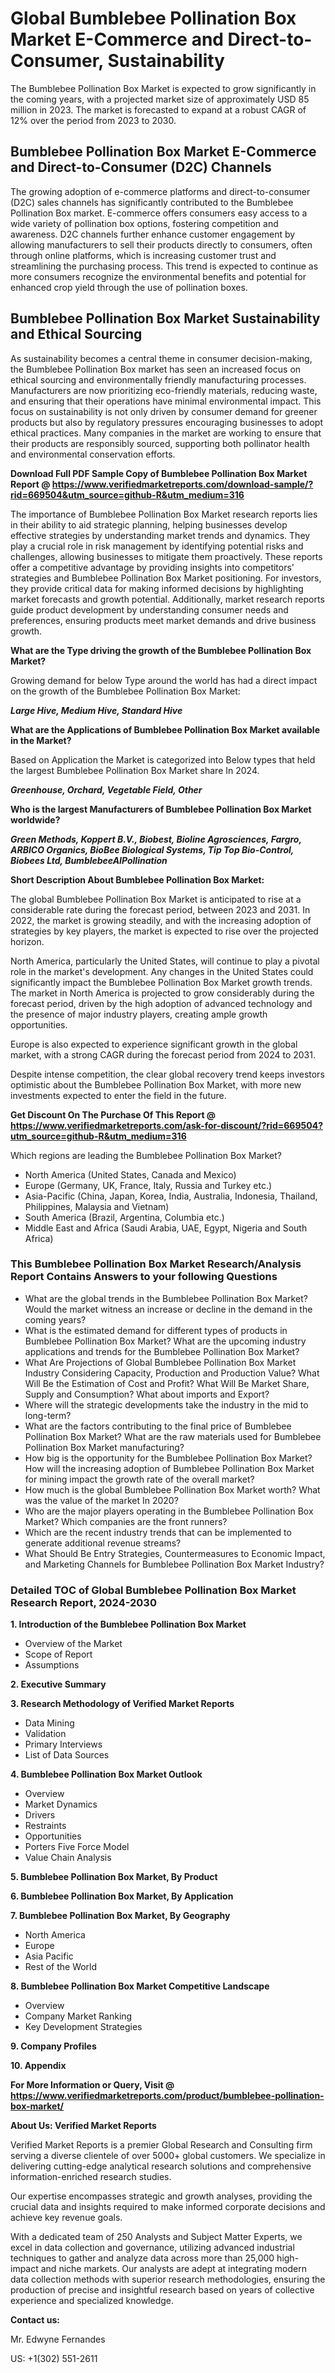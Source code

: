 <h1>Global Bumblebee Pollination Box Market E-Commerce and Direct-to-Consumer, Sustainability</h1><p class=""><p>The Bumblebee Pollination Box Market is expected to grow significantly in the coming years, with a projected market size of approximately USD 85 million in 2023. The market is forecasted to expand at a robust CAGR of 12% over the period from 2023 to 2030.</p><h2>Bumblebee Pollination Box Market E-Commerce and Direct-to-Consumer (D2C) Channels</h2><p>The growing adoption of e-commerce platforms and direct-to-consumer (D2C) sales channels has significantly contributed to the Bumblebee Pollination Box market. E-commerce offers consumers easy access to a wide variety of pollination box options, fostering competition and awareness. D2C channels further enhance customer engagement by allowing manufacturers to sell their products directly to consumers, often through online platforms, which is increasing customer trust and streamlining the purchasing process. This trend is expected to continue as more consumers recognize the environmental benefits and potential for enhanced crop yield through the use of pollination boxes.</p><h2>Bumblebee Pollination Box Market Sustainability and Ethical Sourcing</h2><p>As sustainability becomes a central theme in consumer decision-making, the Bumblebee Pollination Box market has seen an increased focus on ethical sourcing and environmentally friendly manufacturing processes. Manufacturers are now prioritizing eco-friendly materials, reducing waste, and ensuring that their operations have minimal environmental impact. This focus on sustainability is not only driven by consumer demand for greener products but also by regulatory pressures encouraging businesses to adopt ethical practices. Many companies in the market are working to ensure that their products are responsibly sourced, supporting both pollinator health and environmental conservation efforts.</p></p><p class=""><strong>Download Full PDF Sample Copy of Bumblebee Pollination Box Market Report @ <a href="https://www.verifiedmarketreports.com/download-sample/?rid=669504&utm_source=github-R&utm_medium=316" target="_blank">https://www.verifiedmarketreports.com/download-sample/?rid=669504&utm_source=github-R&utm_medium=316</a></strong></p><p>The importance of&nbsp;Bumblebee Pollination Box Market research reports lies in their ability to aid strategic planning, helping businesses develop effective strategies by understanding market trends and dynamics. They play a crucial role in risk management by identifying potential risks and challenges, allowing businesses to mitigate them proactively. These reports offer a competitive advantage by providing insights into competitors' strategies and Bumblebee Pollination Box Market positioning. For investors, they provide critical data for making informed decisions by highlighting market forecasts and growth potential. Additionally, market research reports guide product development by understanding consumer needs and preferences, ensuring products meet market demands and drive business growth.</p><p><strong>What are the&nbsp;Type driving the growth of the Bumblebee Pollination Box Market?</strong></p><p id="" class="">Growing demand for below Type around the world has had a direct impact on the growth of the Bumblebee Pollination Box Market:</p><p class=""><em><strong>Large Hive, Medium Hive, Standard Hive</strong></em></p><p class=""><strong>What are the&nbsp;Applications&nbsp;of Bumblebee Pollination Box Market available in the Market?</strong></p><p id="" class="">Based on Application the Market is categorized into Below types that held the largest Bumblebee Pollination Box Market share In 2024.</p><p class=""><em><strong>Greenhouse, Orchard, Vegetable Field, Other</strong></em></p><p class=""><strong>Who is the largest Manufacturers of Bumblebee Pollination Box Market worldwide?</strong></p><p><em><strong>Green Methods, Koppert B.V., Biobest, Bioline Agrosciences, Fargro, ARBICO Organics, BioBee Biological Systems, Tip Top Bio-Control, Biobees Ltd, BumblebeeAIPollination</strong></em></p><p id="" class=""><strong>Short Description About Bumblebee Pollination Box Market:</strong></p><p>The global Bumblebee Pollination Box Market is anticipated to rise at a considerable rate during the forecast period, between 2023 and 2031. In 2022, the market is growing steadily, and with the increasing adoption of strategies by key players, the market is expected to rise over the projected horizon.</p><p>North America, particularly the United States, will continue to play a pivotal role in the market's development. Any changes in the United States could significantly impact the Bumblebee Pollination Box Market growth trends. The market in North America is projected to grow considerably during the forecast period, driven by the high adoption of advanced technology and the presence of major industry players, creating ample growth opportunities.</p><p>Europe is also expected to experience significant growth in the global market, with a strong CAGR during the forecast period from 2024 to 2031.</p><p>Despite intense competition, the clear global recovery trend keeps investors optimistic about the Bumblebee Pollination Box Market, with more new investments expected to enter the field in the future.</p><p id="" class=""><strong>Get Discount On The Purchase Of This Report @ <a href="https://www.verifiedmarketreports.com/ask-for-discount/?rid=669504?utm_source=github-R&utm_medium=316" target="_blank">https://www.verifiedmarketreports.com/ask-for-discount/?rid=669504?utm_source=github-R&utm_medium=316</a></strong></p><p class="">Which regions are leading the Bumblebee Pollination Box Market?</p><ul><li>North America (United States, Canada and Mexico)</li><li>Europe (Germany, UK, France, Italy, Russia and Turkey etc.)</li><li>Asia-Pacific (China, Japan, Korea, India, Australia, Indonesia, Thailand, Philippines, Malaysia and Vietnam)</li><li>South America (Brazil, Argentina, Columbia etc.)</li><li>Middle East and Africa (Saudi Arabia, UAE, Egypt, Nigeria and South Africa)</li></ul><h3 id="" class="">This Bumblebee Pollination Box Market Research/Analysis Report Contains Answers to your following Questions</h3><ul><li>What are the global trends in the Bumblebee Pollination Box Market? Would the market witness an increase or decline in the demand in the coming years?</li><li>What is the estimated demand for different types of products in Bumblebee Pollination Box Market? What are the upcoming industry applications and trends for the Bumblebee Pollination Box Market?</li><li>What Are Projections of Global Bumblebee Pollination Box Market Industry Considering Capacity, Production and Production Value? What Will Be the Estimation of Cost and Profit? What Will Be Market Share, Supply and Consumption? What about imports and Export?</li><li>Where will the strategic developments take the industry in the mid to long-term?</li><li>What are the factors contributing to the final price of Bumblebee Pollination Box Market? What are the raw materials used for Bumblebee Pollination Box Market manufacturing?</li><li>How big is the opportunity for the Bumblebee Pollination Box Market? How will the increasing adoption of Bumblebee Pollination Box Market for mining impact the growth rate of the overall market?</li><li>How much is the global Bumblebee Pollination Box Market worth? What was the value of the market In 2020?</li><li>Who are the major players operating in the Bumblebee Pollination Box Market? Which companies are the front runners?</li><li>Which are the recent industry trends that can be implemented to generate additional revenue streams?</li><li>What Should Be Entry Strategies, Countermeasures to Economic Impact, and Marketing Channels for Bumblebee Pollination Box Market Industry?</li></ul><h3 id="" class="">Detailed TOC of Global Bumblebee Pollination Box Market Research Report, 2024-2030</h3><p id="" class=""><strong>1. Introduction of the Bumblebee Pollination Box Market</strong></p><ul><li>Overview of the Market</li><li>Scope of Report</li><li>Assumptions</li></ul><p id="" class=""><strong>2. Executive Summary</strong></p><p id="" class=""><strong>3. Research Methodology of Verified Market Reports</strong></p><ul><li>Data Mining</li><li>Validation</li><li>Primary Interviews</li><li>List of Data Sources</li></ul><p id="" class=""><strong>4. Bumblebee Pollination Box Market Outlook</strong></p><ul><li>Overview</li><li>Market Dynamics</li><li>Drivers</li><li>Restraints</li><li>Opportunities</li><li>Porters Five Force Model</li><li>Value Chain Analysis</li></ul><p id="" class=""><strong>5. Bumblebee Pollination Box Market, By Product</strong></p><p id="" class=""><strong>6. Bumblebee Pollination Box Market, By Application</strong></p><p id="" class=""><strong>7. Bumblebee Pollination Box Market, By Geography</strong></p><ul><li>North America</li><li>Europe</li><li>Asia Pacific</li><li>Rest of the World</li></ul><p id="" class=""><strong>8. Bumblebee Pollination Box Market Competitive Landscape</strong></p><ul><li>Overview</li><li>Company Market Ranking</li><li>Key Development Strategies</li></ul><p id="" class=""><strong>9. Company Profiles</strong></p><p id="" class=""><strong>10. Appendix</strong></p><p id="" class=""><strong>For More Information or Query, Visit @ <a href="https://www.verifiedmarketreports.com/product/bumblebee-pollination-box-market/" target="_blank">https://www.verifiedmarketreports.com/product/bumblebee-pollination-box-market/</a></strong></p><p id="" class=""><strong>About Us: Verified Market Reports</strong></p><p id="" class="">Verified Market Reports is a premier Global Research and Consulting firm serving a diverse clientele of over 5000+ global customers. We specialize in delivering cutting-edge analytical research solutions and comprehensive information-enriched research studies.</p><p id="" class="">Our expertise encompasses strategic and growth analyses, providing the crucial data and insights required to make informed corporate decisions and achieve key revenue goals.</p><p id="" class="">With a dedicated team of 250 Analysts and Subject Matter Experts, we excel in data collection and governance, utilizing advanced industrial techniques to gather and analyze data across more than 25,000 high-impact and niche markets. Our analysts are adept at integrating modern data collection methods with superior research methodologies, ensuring the production of precise and insightful research based on years of collective experience and specialized knowledge.</p><p id="" class=""><strong>Contact us:</strong></p><p id="" class="">Mr. Edwyne Fernandes</p><p id="" class="">US: +1(302) 551-2611</p>